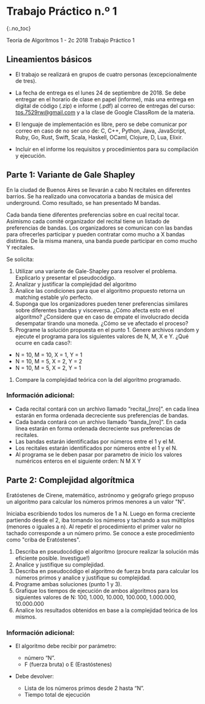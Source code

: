 Trabajo Práctico n.º 1
======================
{:.no_toc}

Teoría de Algoritmos 1 - 2c 2018
Trabajo Práctico 1

## Lineamientos básicos

- El trabajo se realizará en grupos de cuatro personas (excepcionalmente de tres).

- La fecha de entrega es el lunes 24 de septiembre de 2018. Se debe entregar en el horario de clase en papel (informe), más una entrega en digital de código (.zip) e informe (.pdf) al correo de entregas del curso: tps.7529rw@gmail.com y a la clase de Google ClassRom de la materia.

- El lenguaje de implementación es libre, pero se debe comunicar por correo en caso de no ser uno de: C, C++, Python, Java, JavaScript, Ruby, Go, Rust, Swift, Scala, Haskell, OCaml, Clojure, D, Lua, Elixir.

- Incluir en el informe los requisitos y procedimientos para su compilación y ejecución.

## Parte 1: Variante de Gale Shapley


En la ciudad de Buenos Aires se llevarán a cabo N recitales en diferentes barrios. Se ha realizado una convocatoria a bandas de música del underground. Como resultado, se han presentado M bandas.

Cada banda tiene diferentes preferencias sobre en cual recital tocar. Asimismo cada comité organizador del recital tiene un listado de preferencias de bandas.
Los organizadores se comunican con las bandas para ofrecerles participar y pueden contratar como mucho a X bandas distintas. De la misma manera, una banda puede participar en como mucho Y recitales.

Se solicita:

1. Utilizar una variante de Gale-Shapley para resolver el problema. Explicarlo y presentar el pseudocódigo.
1. Analizar y justificar la complejidad del algoritmo
1. Analice las condiciones para que el algoritmo propuesto retorna un matching estable y/o perfecto.  
1. Suponga que los organizadores pueden tener preferencias similares sobre diferentes bandas y visceversa. ¿Cómo afecta esto en el algoritmo? ¿Considere que en caso de empate el involucrado decida desempatar tirando una moneda. ¿Cómo se ve afectado el proceso?
1. Programe la solución propuesta en el punto 1. Genere archivos random y ejecute el programa para los siguientes valores de N, M, X e Y. ¿Qué ocurre en cada caso?:
  - N = 10, M = 10, X = 1, Y = 1
  - N = 10, M = 5, X = 2, Y = 2
  - N = 10, M = 5, X = 2, Y = 1
1. Compare la complejidad teórica con la del algoritmo programado.

### Información adicional:
- Cada recital contará con un archivo llamado “recital_[nro]”. en cada línea estarán en forma ordenada decreciente sus preferencias de bandas.
- Cada banda contará con un archivo llamado “banda_[nro]”. En cada línea estarán en forma ordenada decreciente sus preferencias de recitales.
- Las bandas estarán identificadas por números entre el 1 y el M.
- Los recitales estarán identificados por números entre el 1 y el N.
- Al programa se le deben pasar por parametro de inicio los valores numéricos enteros en el siguiente orden: N M X Y

## Parte 2: Complejidad algorítmica

Eratóstenes de Cirene, matemático, astrónomo y geógrafo griego propuso un algoritmo para calcular los números primos menores a un valor "N".

Iniciaba escribiendo todos los numeros de 1 a N. Luego en forma creciente partiendo desde el 2, iba tomando los números y tachando a sus múltiplos (menores o iguales a n). Al repetir el procedimiento el primer valor no tachado corresponde a un número primo.
Se conoce a este procedimiento como "criba de Eratóstenes".

1. Describa en pseudocódigo el algoritmo (procure realizar la solución más eficiente posible. Investigue!)
1. Analice y justifique su complejidad.
1. Describa en pseudocódigo el algoritmo de fuerza bruta para calcular los números primos y analice y justifique su complejidad.
1. Programe ambas soluciones (punto 1 y 3).
1. Grafique los tiempos de ejecución de ambos algoritmos para los siguientes valores de N: 100, 1.000, 10.000, 100.000, 1.000.000, 10.000.000
1. Analice los resultados obtenidos en base a la complejidad teórica de los mismos.

### Información adicional:

- El algoritmo debe recibir por parámetro:
  *  número “N”.
  * F (fuerza bruta) o E (Erastóstenes)

- Debe devolver:
  * Lista de los números primos desde 2 hasta “N”.
  * Tiempo total de ejecución
